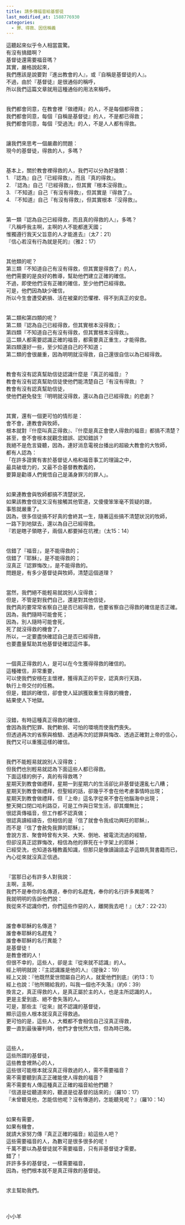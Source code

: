 ```yaml
---
title: 請多傳福音給基督徒
last_modified_at: 1588776930
categories:
  - 罪、得救、因信稱義
---
```


<div>這聽起來似乎令人相當震驚。</div>

<div>有沒有搞錯啊？</div>

<div>基督徒還需要福音嗎？</div>

<div>其實，嚴格說起來，</div>

<div>我們應該是說要對『進出教會的人』，或『自稱是基督徒的人』。</div>

<div>不過，由於『基督徒』是很通俗的稱呼，</div>

<div>所以我們這篇文章就用這種通俗的用法來稱呼。</div>

<div>&nbsp;</div>

<div>&nbsp;</div>

<div>我們都會同意，在教會裡『做禮拜』的人，不是每個都得救；</div>

<div>我們都會同意，每個『自稱是基督徒』的人，不是都已得救；</div>

<div>我們都會同意，每個『受過洗』的人，不是人人都有得救。</div>

<div>&nbsp;</div>

<div>&nbsp;</div>

<div>讓我們來思考一個嚴肅的問題：</div>

<div>現今的基督徒，得救的人，多嗎？</div>

<div>&nbsp;</div>

<div>&nbsp;</div>

<div>基本上，關於教會裡得救的人，我們可以分為好幾類：</div>

<div>1.<span style="white-space:pre"> </span>『認為』自己『已經得救』，而且『真的得救』。</div>

<div>2.<span style="white-space:pre"> </span>『認為』自己『已經得救』，但其實『根本沒得救』。</div>

<div>3.<span style="white-space:pre"> </span>『不知道』自己『有沒有得救』，但其實是『得救了』。</div>

<div>4.<span style="white-space:pre"> </span>『不知道』自己『有沒有得救』，但其實根本『沒得救』。</div>

<div>&nbsp;</div>

<div>&nbsp;</div>

<div>第一類『認為自己已經得救，而且真的得救的人』，多嗎？</div>

<div>『凡稱呼我主啊，主啊的人不能都進天國；</div>

<div>惟獨遵行我天父旨意的人才能進去』（太7：21）</div>

<div>『信心若沒有行為就是死的』（雅2：17）</div>

<div>&nbsp;</div>

<div>&nbsp;</div>

<div>其他類的呢？</div>

<div>第三類『不知道自己有沒有得救，但其實是得救了』的人，</div>

<div>他們需要的是良好的教導，幫助他們建立正確的確信。</div>

<div>不過，即使他們沒有正確的確信，至少他們已經得救。</div>

<div>可是，他們因為缺少確信，</div>

<div>所以今生會遭受虧損、活在被棄的恐懼裡、得不到真正的安息。</div>

<div>&nbsp;</div>

<div>&nbsp;</div>

<div>第二類和第四類的呢？</div>

<div>第二類『認為自己已經得救，但其實根本沒得救』；</div>

<div>第四類『不知道自己有沒有得救，但其實根本沒得救』。</div>

<div>這二類人都需要認識正確的福音，都需要真正重生，才能得救。</div>

<div>第四類還好一些，至少知道自己的不知道；</div>

<div>第二類的會很嚴重，因為明明就沒得救，自己還很自信以為已經得救。</div>

<div>&nbsp;</div>

<div>&nbsp;</div>

<div>教會有沒有認真幫助信徒認識什麼是『真正的福音』？</div>

<div>教會有沒有認真幫助信徒使他們能清楚自己『有沒有得救』？</div>

<div>教會有沒有認真幫助信徒，</div>

<div>使他們避免發生『明明就沒得救，還以為自己已經得救』的悲劇？</div>

<div>&nbsp;</div>

<div>&nbsp;</div>

<div>其實，還有一個更可怕的情形是：</div>

<div>會不會，連教會與牧師，</div>

<div>根本就對『什麼叫真正得救』、『什麼是真正會使人得救的福音』都搞不清楚？</div>

<div>甚至，會不會根本就觀念錯誤、認知錯誤？</div>

<div>我絕不是危言聳聽，因為，連好消息電視台播出的超級大教會的大牧師，</div>

<div>都有人認為：</div>

<div>「在許多證實有害於基督徒人格和福音事工的理論之中，</div>

<div>最具破壞力的，又最不合基督教教義的，</div>

<div>要算是勸導人們覺悟自己是滿身罪污的罪人」。</div>

<div>&nbsp;</div>

<div>&nbsp;</div>

<div>如果連教會與牧師都搞不清楚狀況，</div>

<div>如果該教會信徒又沒有接觸其他管道，又傻傻笨笨毫不質疑的跟，</div>

<div>事態就嚴重了。</div>

<div>因為，很多信徒搞不好真的會終其一生，隨著這些搞不清楚狀況的牧師，</div>

<div>一路下到地獄去，還以為自己已經得救。</div>

<div>『若是瞎子領瞎子，兩個人都要掉在坑裡』（太15：14）</div>

<div>&nbsp;</div>

<div>&nbsp;</div>

<div>信錯了『福音』，是不能得救的；</div>

<div>信錯了『耶穌』，是不能得救的；</div>

<div>沒真正『認罪悔改』，是不能得救的。</div>

<div>問題是，有多少基督徒與牧師，清楚這個道理？</div>

<div>&nbsp;</div>

<div>&nbsp;</div>

<div>當然，我們絕不能輕易就說別人沒得救；</div>

<div>但是，不管是對我們自己，還是對其他信徒，</div>

<div>我們真的要常常省察自己是否已經得救，也要省察自己得救的確信是否正確。</div>

<div>因為，我們隨時可能會死；</div>

<div>因為，別人隨時可能會死，</div>

<div>死了就沒得救的機會了，</div>

<div>所以，一定要盡快確認自己是否已經得救，</div>

<div>也要盡量幫助其他基督徒確認這件事。</div>

<div>&nbsp;</div>

<div>&nbsp;</div>

<div>一個真正得救的人，是可以在今生獲得得救的確信的。</div>

<div>這種確信，非常重要，</div>

<div>可以使我們安穩在主懷裡，獲得真正的平安，認真奔行天路，</div>

<div>執行上帝交付的任務。</div>

<div>但是，錯誤的確信，卻會使人延誤獲致重生得救的機會，</div>

<div>結果使人下地獄。</div>

<div>&nbsp;</div>

<div>&nbsp;</div>

<div>沒錯，有時這種真正得救的確信，</div>

<div>會因為我們犯罪、我們軟弱、可怕的環境而使我們喪失。</div>

<div>但透過再次的省察與檢驗、透過再次的認罪與悔改、透過正確對上帝的信心，</div>

<div>我們又可以重獲這樣的確信。</div>

<div>&nbsp;</div>

<div>&nbsp;</div>

<div>我們不能輕易就說別人沒得救；</div>

<div>但我們也別輕易就認為下面這些人都已得救。</div>

<div>下面這樣的例子，真的有得救嗎？</div>

<div>星期天到教會做禮拜，星期一到星期六的生活卻比非基督徒還亂七八糟；</div>

<div>星期天到教會做禮拜，但聖經的話，卻幾乎不會在他考慮事情時出現；</div>

<div>星期天到教會做禮拜，但『上帝』這名字從來不會在他腦海中出現；</div>

<div>整天開口閉口哈利路亞，可是工作與日常生活，卻其爛無比；</div>

<div>很認真傳福音，但工作都不認真做；</div>

<div>很認真讀經禱告，但相信的是『信了就會令我成功興旺的耶穌』，</div>

<div>而不是『信了會赦免我罪的耶穌』；</div>

<div>會說方言、聚會時曾有大哭、大笑、倒地、被電流流過的經驗，</div>

<div>但卻沒真正認罪悔改，相信為他的罪死在十字架上的耶穌；</div>

<div>已經受洗，也知道各種教義知識，但那只是像讀論語孟子這類先賢書籍而已，</div>

<div>內心從來就沒真正信過。</div>

<div>&nbsp;</div>

<div>&nbsp;</div>

<div>『當那日必有許多人對我說：</div>

<div>主啊，主啊，</div>

<div>我們不是奉你的名傳道，奉你的名趕鬼，奉你的名行許多異能嗎？</div>

<div>我就明明的告訴他們說：</div>

<div>我從來不認識你們，你們這些作惡的人，離開我去吧！』（太7：22-23）</div>

<div>&nbsp;</div>

<div>&nbsp;</div>

<div>誰會奉耶穌的名傳道？</div>

<div>誰會奉耶穌的名趕鬼？</div>

<div>誰會奉耶穌的名行異能？</div>

<div>是基督徒！</div>

<div>是教會裡的人！</div>

<div>但很不幸的，這些人，卻是主『從來就不認識』的人。</div>

<div>經上明明就說：『主認識誰是他的人』（提後2：19）</div>

<div>經上又說：『他既然愛世間屬自己的人，就愛他們到底』（約13：1）</div>

<div>經上也說：『他所賜給我的，叫我一個也不失落』（約6：39）</div>

<div>換言之，真正得救的人，是真正屬於主的人，也是主所認識的人，</div>

<div>更是主愛到底、絕不會失落的人。</div>

<div>可是，那些主『從來』就不認識的基督徒，</div>

<div>顯示這些人根本就沒真正得救過。</div>

<div>更可怕的是，這些人，大概都不會相信自己沒真正得救，</div>

<div>要一直到最後審判時，他們才會恍然大悟，但為時已晚。</div>

<div>&nbsp;</div>

<div>&nbsp;</div>

<div>這些人，</div>

<div>這些所謂的基督徒，</div>

<div>這些教會裡熱心的人，</div>

<div>這些很可能根本就沒真正得救過的人，需不需要福音？</div>

<div>需不需要聽到真正正確能使人得救的福音？</div>

<div>需不需要有人傳這種真正正確的福音給他們聽？</div>

<div>『信道是從聽道來的，聽道是從基督的話來的』（羅10：17）</div>

<div>『未曾聽見他，怎能信他呢？沒有傳道的，怎能聽見呢？』（羅10：14）</div>

<div>&nbsp;</div>

<div>&nbsp;</div>

<div>如果有需要，</div>

<div>如果有機會，</div>

<div>就請大家努力傳『真正正確的福音』給這些人吧？</div>

<div>這些需要福音的人，為數可是很多很多的呢！</div>

<div>千萬不要以為基督徒就不需要福音，只有非基督徒才需要。</div>

<div>錯了！</div>

<div>許許多多的基督徒，一樣需要福音，</div>

<div>因為，他們根本就不是真正得救的基督徒。</div>

<div>&nbsp;</div>

<div>&nbsp;</div>

<div>求主幫助我們。</div>

<div>&nbsp;</div>

<div>&nbsp;</div>

<div>&nbsp;</div>

<div>小小羊</div>

<div>&nbsp;</div>

<p>&nbsp;</p>

<p>&nbsp;</p>

